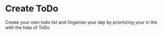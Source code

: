 # Create ToDo
 Create your own todo list and Organise your day by priortizing your in the with the help of ToDo 
